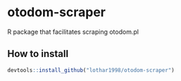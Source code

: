 # otodom-scraper

R package that facilitates scraping otodom.pl

## How to install
```r
devtools::install_github("lothar1998/otodom-scraper")
```
